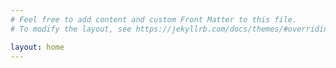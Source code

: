 ```yaml
---
# Feel free to add content and custom Front Matter to this file.
# To modify the layout, see https://jekyllrb.com/docs/themes/#overriding-theme-defaults

layout: home
---
```

<!-- Global site tag (gtag.js) - Google Analytics -->
<script async src="https://www.googletagmanager.com/gtag/js?id=UA-174501016-1"></script>
<script>
  window.dataLayer = window.dataLayer || [];
  function gtag(){dataLayer.push(arguments);}
  gtag('js', new Date());

  gtag('config', 'UA-174501016-1');
</script>
